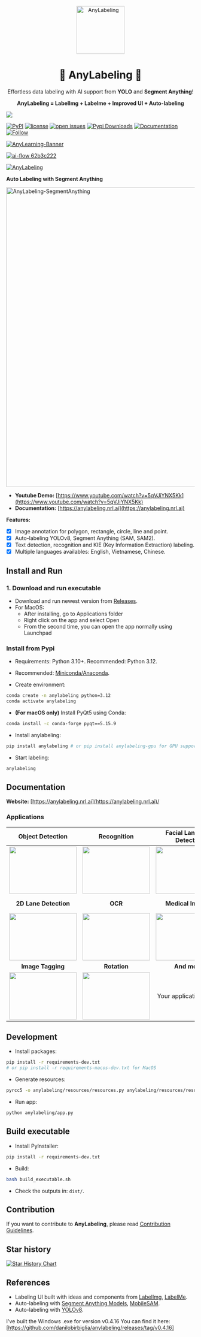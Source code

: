 <p align="center">
  <img alt="AnyLabeling" style="width: 128px; max-width: 100%; height: auto;" src="https://github.com/user-attachments/assets/847e47e6-acf0-4f96-9ed9-5485ab405ae0"/>
  <h1 align="center">🌟 AnyLabeling 🌟</h1>
  <p align="center">Effortless data labeling with AI support from <b>YOLO</b> and <b>Segment Anything</b>!</p>
  <p align="center"><b>AnyLabeling = LabelImg + Labelme + Improved UI + Auto-labeling</b></p>
</p>

![](https://user-images.githubusercontent.com/18329471/234640541-a6a65fbc-d7a5-4ec3-9b65-55305b01a7aa.png)

[![PyPI](https://img.shields.io/pypi/v/anylabeling)](https://pypi.org/project/anylabeling)
[![license](https://img.shields.io/github/license/vietanhdev/anylabeling.svg)](https://github.com/vietanhdev/anylabeling/blob/master/LICENSE)
[![open issues](https://isitmaintained.com/badge/open/vietanhdev/anylabeling.svg)](https://github.com/vietanhdev/anylabeling/issues)
[![Pypi Downloads](https://pepy.tech/badge/anylabeling)](https://pypi.org/project/anylabeling/)
[![Documentation](https://img.shields.io/badge/Read-Documentation-green)](https://anylabeling.nrl.ai/)
[![Follow](https://img.shields.io/badge/+Follow-vietanhdev-blue)]([[https://anylabeling.nrl.ai/](https://twitter.com/vietanhdev)](https://twitter.com/vietanhdev))

[![AnyLearning-Banner](https://github.com/user-attachments/assets/c2de3534-3e04-439b-bdca-19f6fcb9fc61)](https://anylearning.nrl.ai/)

[![ai-flow 62b3c222](https://github.com/user-attachments/assets/a47a0eea-ec59-4c59-9733-737b1977e56b)](https://anylearning.nrl.ai/)


<a href="https://youtu.be/5qVJiYNX5Kk">
  <img alt="AnyLabeling" src="https://raw.githubusercontent.com/vietanhdev/anylabeling/master/assets/screenshot.png"/>
</a>

**Auto Labeling with Segment Anything**

<a href="https://youtu.be/5qVJiYNX5Kk">
  <img style="width: 800px; margin-left: auto; margin-right: auto; display: block;" alt="AnyLabeling-SegmentAnything" src="https://user-images.githubusercontent.com/18329471/236625792-07f01838-3f69-48b0-a12e-30bad27bd921.gif"/>
</a>


- **Youtube Demo:** [https://www.youtube.com/watch?v=5qVJiYNX5Kk](https://www.youtube.com/watch?v=5qVJiYNX5Kk)
- **Documentation:** [https://anylabeling.nrl.ai](https://anylabeling.nrl.ai)

**Features:**

- [x] Image annotation for polygon, rectangle, circle, line and point.
- [x] Auto-labeling YOLOv8, Segment Anything (SAM, SAM2).
- [x] Text detection, recognition and KIE (Key Information Extraction) labeling.
- [x] Multiple languages availables: English, Vietnamese, Chinese.

## Install and Run

### 1. Download and run executable

- Download and run newest version from [Releases](https://github.com/vietanhdev/anylabeling/releases).
- For MacOS:
  - After installing, go to Applications folder
  - Right click on the app and select Open
  - From the second time, you can open the app normally using Launchpad

### Install from Pypi

- Requirements: Python 3.10+. Recommended: Python 3.12.
- Recommended: [Miniconda/Anaconda](https://docs.conda.io/en/latest/miniconda.html).

- Create environment:

```bash
conda create -n anylabeling python=3.12
conda activate anylabeling
```

- **(For macOS only)** Install PyQt5 using Conda:

```bash
conda install -c conda-forge pyqt==5.15.9
```

- Install anylabeling:

```bash
pip install anylabeling # or pip install anylabeling-gpu for GPU support
```

- Start labeling:

```bash
anylabeling
```

## Documentation

**Website:** [https://anylabeling.nrl.ai](https://anylabeling.nrl.ai)/

### Applications

| **Object Detection** | **Recognition** | **Facial Landmark Detection** | **2D Pose Estimation** |
| :---: | :---: | :---: | :---: |
| <img src='https://user-images.githubusercontent.com/72010077/273488633-fc31da5c-dfdd-434e-b5d0-874892807d95.png' height="126px" width="180px"> |  <img src='https://user-images.githubusercontent.com/72010077/277396071-79daec2c-6b0a-4d42-97cf-69fd098b3400.png' height="126px" width="180px"> |  <img src='https://user-images.githubusercontent.com/61035602/206095684-72f42233-c9c7-4bd8-9195-e34859bd08bf.jpg' height="126px" width="180px"> | <img src='https://user-images.githubusercontent.com/61035602/206100220-ab01d347-9ff9-4f17-9718-290ec14d4205.gif' height="126px" width="180px"> |
|  **2D Lane Detection** | **OCR** | **Medical Imaging** | **Instance Segmentation** |
| <img src='https://user-images.githubusercontent.com/72010077/273764641-65f456ed-27ce-4077-8fce-b30db093b988.jpg' height="126px" width="180px"> | <img src='https://user-images.githubusercontent.com/72010077/273421210-30d20e08-3b72-4f4d-8976-05b564e13d87.png' height="126px" width="180px"> | <img src='https://user-images.githubusercontent.com/72010077/273764318-e8b6a197-e733-478e-a210-e4386bafa1e4.png' height="126px" width="180px"> | <img src='https://user-images.githubusercontent.com/61035602/206095831-cc439557-1a23-4a99-b6b0-b6f2e97e8c57.jpg' height="126px" width="180px"> |
|  **Image Tagging** | **Rotation** | **And more!** |
| <img src='https://user-images.githubusercontent.com/72010077/277670825-8797ac7e-e593-45ea-be6a-65c3af17b12b.png' height="126px" width="180px"> | <img src='https://user-images.githubusercontent.com/72010077/277395955-aab54ea0-88f5-41af-ab0a-f4158a673f5e.png' height="126px" width="180px"> | Your applications here! |
## Development

- Install packages:

```bash
pip install -r requirements-dev.txt
# or pip install -r requirements-macos-dev.txt for MacOS
```

- Generate resources:

```bash
pyrcc5 -o anylabeling/resources/resources.py anylabeling/resources/resources.qrc
```

- Run app:

```bash
python anylabeling/app.py
```

## Build executable

- Install PyInstaller:

```bash
pip install -r requirements-dev.txt
```

- Build:

```bash
bash build_executable.sh
```

- Check the outputs in: `dist/`.

## Contribution

If you want to contribute to **AnyLabeling**, please read [Contribution Guidelines](https://anylabeling.nrl.ai/docs/contribution).

## Star history

[![Star History Chart](https://api.star-history.com/svg?repos=vietanhdev/anylabeling&type=Date)](https://star-history.com/#vietanhdev/anylabeling&Date)

## References

- Labeling UI built with ideas and components from [LabelImg](https://github.com/heartexlabs/labelImg), [LabelMe](https://github.com/wkentaro/labelme).
- Auto-labeling with [Segment Anything Models](https://segment-anything.com/), [MobileSAM](https://github.com/ChaoningZhang/MobileSAM).
- Auto-labeling with [YOLOv8](https://github.com/ultralytics/ultralytics).

I've built the Windows .exe for version v0.4.16
You can find it here: [https://github.com/danilobirbiglia/anylabeling/releases/tag/v0.4.16]
